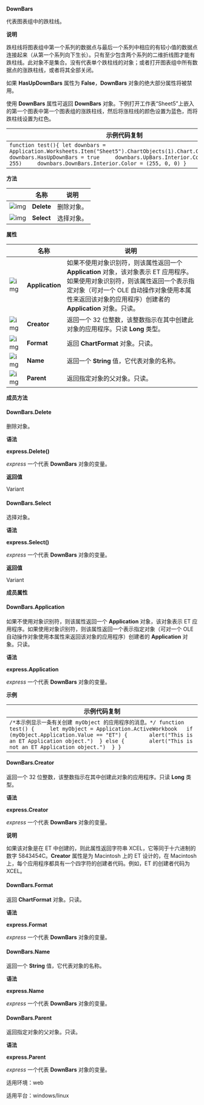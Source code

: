 **DownBars**



代表图表组中的跌柱线。

**说明**

跌柱线将图表组中第一个系列的数据点与最后一个系列中相应的有较小值的数据点连接起来（从第一个系列向下生长）。只有至少包含两个系列的二维折线图才能有跌柱线。此对象不是集合。没有代表单个跌柱线的对象；或者打开图表组中所有数据点的涨跌柱线，或者将其全部关闭。

如果 **HasUpDownBars** 属性为 **False**，**DownBars** 对象的绝大部分属性将被禁用。

使用 **DownBars** 属性可返回 **DownBars** 对象。下例打开工作表“Sheet5”上嵌入的第一个图表中第一个图表组的涨跌柱线，然后将涨柱线的颜色设置为蓝色，而将跌柱线设置为红色。

| 示例代码复制                                                 |
| ------------------------------------------------------------ |
| `function test(){ let downbars = Application.Worksheets.Item("Sheet5").ChartObjects(1).Chart.ChartGroups(1)     downbars.HasUpDownBars = true     downbars.UpBars.Interior.Color = (0, 0, 255)     downbars.DownBars.Interior.Color = (255, 0, 0) }` |

**方法**

|                                                              | 名称       | 说明       |
| ------------------------------------------------------------ | ---------- | ---------- |
| ![img](https://qn.cache.wpscdn.cn/encs/doc/office_v19/gif/methods.gif) | **Delete** | 删除对象。 |
| ![img](https://qn.cache.wpscdn.cn/encs/doc/office_v19/gif/methods.gif) | **Select** | 选择对象。 |

**属性**

|                                                              | 名称            | 说明                                                         |
| ------------------------------------------------------------ | --------------- | ------------------------------------------------------------ |
| ![img](https://qn.cache.wpscdn.cn/encs/doc/office_v19/gif/properties.gif) | **Application** | 如果不使用对象识别符，则该属性返回一个 **Application** 对象，该对象表示 ET 应用程序。如果使用对象识别符，则该属性返回一个表示指定对象（可对一个 OLE 自动操作对象使用本属性来返回该对象的应用程序）创建者的 **Application** 对象。只读。 |
| ![img](https://qn.cache.wpscdn.cn/encs/doc/office_v19/gif/properties.gif) | **Creator**     | 返回一个 32 位整数，该整数指示在其中创建此对象的应用程序。只读 **Long** 类型。 |
| ![img](https://qn.cache.wpscdn.cn/encs/doc/office_v19/gif/properties.gif) | **Format**      | 返回 **ChartFormat** 对象。只读。                            |
| ![img](https://qn.cache.wpscdn.cn/encs/doc/office_v19/gif/properties.gif) | **Name**        | 返回一个 **String** 值，它代表对象的名称。                   |
| ![img](https://qn.cache.wpscdn.cn/encs/doc/office_v19/gif/properties.gif) | **Parent**      | 返回指定对象的父对象。只读。                                 |

**成员方法**

#### **DownBars.Delete**

删除对象。

**语法**

**express.Delete()**

*express*   一个代表 **DownBars** 对象的变量。

**返回值**

Variant

#### **DownBars.Select**

选择对象。

**语法**

**express.Select()**

*express*   一个代表 **DownBars** 对象的变量。

**返回值**

Variant

**成员属性**

#### **DownBars.Application**

如果不使用对象识别符，则该属性返回一个 **Application** 对象，该对象表示 ET 应用程序。如果使用对象识别符，则该属性返回一个表示指定对象（可对一个 OLE 自动操作对象使用本属性来返回该对象的应用程序）创建者的 **Application** 对象。只读。

**语法**

**express.Application**

*express*   一个代表 **DownBars** 对象的变量。

**示例**

| 示例代码复制                                                 |
| ------------------------------------------------------------ |
| `/*本示例显示一条有关创建 myObject 的应用程序的消息。*/ function test() { 	let myObject = Application.ActiveWorkbook 	if (myObject.Application.Value == "ET") { 		alert("This is an ET Application object.") 	} else { 		alert("This is not an ET Application object.") 	} }` |

#### **DownBars.Creator**

返回一个 32 位整数，该整数指示在其中创建此对象的应用程序。只读 **Long** 类型。

**语法**

**express.Creator**

*express*   一个代表 **DownBars** 对象的变量。

**说明**

如果该对象是在 ET 中创建的，则此属性返回字符串 XCEL，它等同于十六进制的数字 5843454C。**Creator** 属性是为 Macintosh 上的 ET 设计的，在 Macintosh 上，每个应用程序都具有一个四字符的创建者代码。例如，ET 的创建者代码为 XCEL。

#### **DownBars.Format**

返回 **ChartFormat** 对象。只读。

**语法**

**express.Format**

*express*   一个代表 **DownBars** 对象的变量。

#### **DownBars.Name**

返回一个 **String** 值，它代表对象的名称。

**语法**

**express.Name**

*express*   一个代表 **DownBars** 对象的变量。

#### **DownBars.Parent**

返回指定对象的父对象。只读。

**语法**

**express.Parent**

*express*   一个代表 **DownBars** 对象的变量。

适用环境：web

适用平台：windows/linux